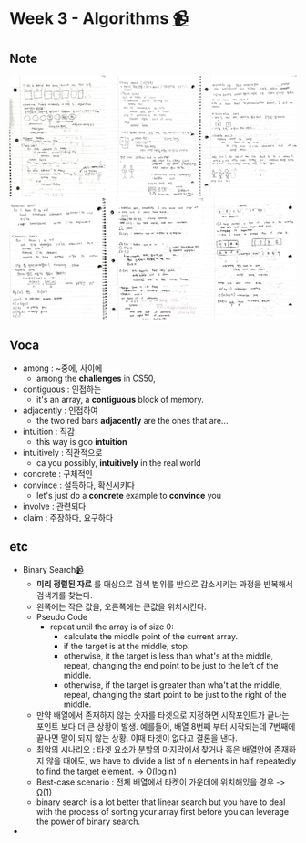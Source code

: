 # Week 3 - Algorithms [📹](https://youtu.be/jUyQqLvg8Qw)

## Note
![note](/Week3/note_week3_0.jpg)
![note](/Week3/note_week3_1.jpg)

## Voca
- among : ~중에, 사이에
  - among the **challenges** in CS50,
- contiguous : 인접하는
  - it's an array, a **contiguous** block of memory.
- adjacently : 인접하여
  - the two red bars **adjacently** are the ones that are...
- intuition : 직감
  - this way is goo **intuition**
- intuitively : 직관적으로
  - ca you possibly, **intuitively** in the real world
- concrete : 구체적인
- convince : 설득하다, 확신시키다
  - let's just do a **concrete** example to **convince** you
- involve : 관련되다
- claim : 주장하다, 요구하다

## etc
- Binary Search[📹](https://youtu.be/5xlIPT1FRcA)
  - **미리 정렬된 자료** 를 대상으로 검색 범위를 반으로 감소시키는 과정을 반복해서 검색키를 찾는다.
  - 왼쪽에는 작은 값을, 오른쪽에는 큰값을 위치시킨다.
  - Pseudo Code
    - repeat until the array is of size 0:
      - calculate the middle point of the current array.
      - if the target is at the middle, stop.
      - otherwise, it the target is less than what's at the middle, repeat, changing the end point to be just to the left of the middle.
      - otherwise, if the target is greater than wha't at the middle, repeat, changing the start point to be just to the right of the middle.
  - 만약 배열에서 존재하지 않는 숫자를 타겟으로 지정하면 시작포인트가 끝나는 포인트 보다 더 큰 상황이 발생. 예를들어, 배열 8번째 부터 시작되는데 7번째에 끝나면 말이 되지 않는 상황. 이때 타겟이 없다고 결론을 낸다.
  - 최악의 시나리오 : 타겟 요소가 분할의 마지막에서 찾거나 혹은 배열안에 존재하지 않을 때에도, we have to divide a list of n elements in half repeatedly to find the target element. -> O(log n)
  - Best-case scenario : 전체 배열에서 타켓이 가운데에 위치해있을 경우 -> Ω(1)
  - binary search is a lot better that linear search but you have to deal with the process of sorting your array first before you can leverage the power of binary search.
- 
